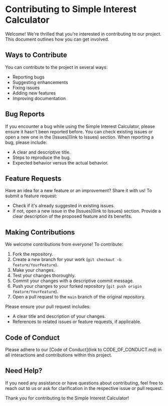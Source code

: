 # Contributing to Simple Interest Calculator

Welcome! We're thrilled that you're interested in contributing to our project. This document outlines how you can get involved.

## Ways to Contribute

You can contribute to the project in several ways:

- Reporting bugs
- Suggesting enhancements
- Fixing issues
- Adding new features
- Improving documentation

## Bug Reports

If you encounter a bug while using the Simple Interest Calculator, please ensure it hasn't been reported before. You can check existing issues or open a new one in the [Issues](link to Issues) section. When reporting a bug, please include:

- A clear and descriptive title.
- Steps to reproduce the bug.
- Expected behavior versus the actual behavior.

## Feature Requests

Have an idea for a new feature or an improvement? Share it with us! To submit a feature request:

- Check if it's already suggested in existing issues.
- If not, open a new issue in the [Issues](link to Issues) section. Provide a clear description of the proposed feature and its benefits.

## Making Contributions

We welcome contributions from everyone! To contribute:

1. Fork the repository.
2. Create a new branch for your work (`git checkout -b feature/YourFeature`).
3. Make your changes.
4. Test your changes thoroughly.
5. Commit your changes with a descriptive commit message.
6. Push your changes to your forked repository (`git push origin feature/YourFeature`).
7. Open a pull request to the `main` branch of the original repository.

Please ensure your pull request includes:

- A clear title and description of your changes.
- References to related issues or feature requests, if applicable.

## Code of Conduct

Please adhere to our [Code of Conduct](link to CODE_OF_CONDUCT.md) in all interactions and contributions within this project.

## Need Help?

If you need any assistance or have questions about contributing, feel free to reach out to us or ask for clarification in the respective issue or pull request.

Thank you for contributing to the Simple Interest Calculator!

